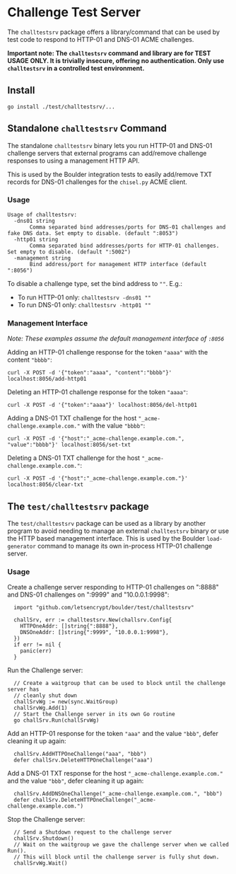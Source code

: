 # Challenge Test Server

The `challtestsrv` package offers a library/command that can be used by test
code to respond to HTTP-01 and DNS-01 ACME challenges.

**Important note: The `challtestsrv` command and library are for TEST USAGE
ONLY. It is trivially insecure, offering no authentication. Only use
`challtestsrv` in a controlled test environment.**

## Install

`go install ./test/challtestsrv/...`

## Standalone `challtestsrv` Command

The standalone `challtestsrv` binary lets you run HTTP-01 and DNS-01 challenge
servers that external programs can add/remove challenge responses to using a
management HTTP API.

This is used by the Boulder integration tests to easily add/remove TXT records
for DNS-01 challenges for the `chisel.py` ACME client.

### Usage

```
Usage of challtestsrv:
  -dns01 string
       Comma separated bind addresses/ports for DNS-01 challenges and fake DNS data. Set empty to disable. (default ":8053")
  -http01 string
       Comma separated bind addresses/ports for HTTP-01 challenges. Set empty to disable. (default ":5002")
  -management string
       Bind address/port for management HTTP interface (default ":8056")
```

To disable a challenge type, set the bind address to `""`. E.g.:

* To run HTTP-01 only: `challtestsrv -dns01 ""`
* To run DNS-01 only: `challtestsrv -http01 ""`

### Management Interface

_Note: These examples assume the default management interface of `:8056`_

Adding an HTTP-01 challenge response for the token `"aaaa"` with the content
`"bbbb"`:

    curl -X POST -d '{"token":"aaaa", "content":"bbbb"}' localhost:8056/add-http01

Deleting an HTTP-01 challenge response for the token `"aaaa"`:

    curl -X POST -d '{"token":"aaaa"}' localhost:8056/del-http01

Adding a DNS-01 TXT challenge for the host `"_acme-challenge.example.com."`
with the value `"bbbb"`:

    curl -X POST -d '{"host":"_acme-challenge.example.com.", "value":"bbbb"}' localhost:8056/set-txt

Deleting a DNS-01 TXT challenge for the host `"_acme-challenge.example.com."`:

    curl -X POST -d '{"host":"_acme-challenge.example.com."}' localhost:8056/clear-txt

## The `test/challtestsrv` package

The `test/challtestsrv` package can be used as a library by another program to
avoid needing to manage an external `challtestsrv` binary or use the HTTP based
management interface. This is used by the Boulder `load-generator` command to
manage its own in-process HTTP-01 challenge server.

### Usage

Create a challenge server responding to HTTP-01 challenges on ":8888" and
DNS-01 challenges on ":9999" and "10.0.0.1:9998":

```
  import "github.com/letsencrypt/boulder/test/challtestsrv"

  challSrv, err := challtestsrv.New(challsrv.Config{
    HTTPOneAddr: []string{":8888"},
    DNSOneAddr: []string{":9999", "10.0.0.1:9998"},
  })
  if err != nil {
    panic(err)
  }
```

Run the Challenge server:
```
  // Create a waitgroup that can be used to block until the challenge server has
  // cleanly shut down
  challSrvWg := new(sync.WaitGroup)
  challSrvWg.Add(1)
  // Start the Challenge server in its own Go routine
  go challSrv.Run(challSrvWg)
```

Add an HTTP-01 response for the token `"aaa"` and the value `"bbb"`, defer
cleaning it up again:
```
  challSrv.AddHTTPOneChallenge("aaa", "bbb")
  defer challSrv.DeleteHTTPOneChallenge("aaa")
```

Add a DNS-01 TXT response for the host `"_acme-challenge.example.com."` and the
value `"bbb"`, defer cleaning it up again:
```
  challSrv.AddDNSOneChallenge("_acme-challenge.example.com.", "bbb")
  defer challSrv.DeleteHTTPOneChallenge("_acme-challenge.example.com.")
```

Stop the Challenge server:
```
  // Send a Shutdown request to the challenge server
  challSrv.Shutdown()
  // Wait on the waitgroup we gave the challenge server when we called Run().
  // This will block until the challenge server is fully shut down.
  challSrvWg.Wait()
```
